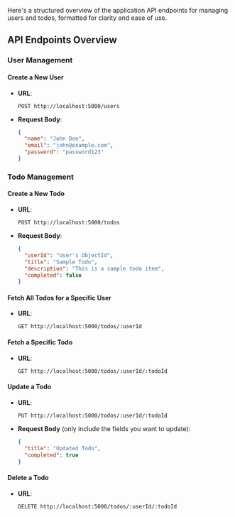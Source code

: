 Here's a structured overview of the application API endpoints for managing users and todos, formatted for clarity and ease of use.

## API Endpoints Overview

### User Management

#### Create a New User
- **URL**: 
  ```
  POST http://localhost:5000/users
  ```
- **Request Body**:
  ```json
  {
    "name": "John Doe",
    "email": "john@example.com",
    "password": "password123"
  }
  ```

### Todo Management

#### Create a New Todo
- **URL**: 
  ```
  POST http://localhost:5000/todos
  ```
- **Request Body**:
  ```json
  {
    "userId": "User's ObjectId",
    "title": "Sample Todo",
    "description": "This is a sample todo item",
    "completed": false
  }
  ```

#### Fetch All Todos for a Specific User
- **URL**: 
  ```
  GET http://localhost:5000/todos/:userId
  ```

#### Fetch a Specific Todo
- **URL**: 
  ```
  GET http://localhost:5000/todos/:userId/:todoId
  ```

#### Update a Todo
- **URL**: 
  ```
  PUT http://localhost:5000/todos/:userId/:todoId
  ```
- **Request Body** (only include the fields you want to update):
  ```json
  {
    "title": "Updated Todo",
    "completed": true
  }
  ```

#### Delete a Todo
- **URL**: 
  ```
  DELETE http://localhost:5000/todos/:userId/:todoId
  ```

